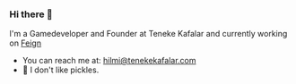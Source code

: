 ### Hi there 👋
I'm a Gamedeveloper and Founder at Teneke Kafalar and currently working on [Feign](https://store.steampowered.com/app/1436990/Feign/?l=turkish)
- You can reach me at: hilmi@tenekekafalar.com
- 🥒 I don't like pickles.
<!--
**hilminamli/hilminamli** is a ✨ _special_ ✨ repository because its `README.md` (this file) appears on your GitHub profile.

Here are some ideas to get you started:


- 🌱 I’m currently learning ...
- 👯 I’m looking to collaborate on ...
- 🤔 I’m looking for help with ...
- 💬 Ask me about ...
- 📫 How to reach me: ...
- 😄 Pronouns: ...
- ⚡ Fun fact: ...
-->
